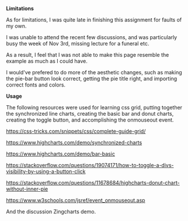 **Limitations**

As for limitations, I was quite late in finishing this assignment for faults of my own.

I was unable to attend the recent few discussions, and was particularly busy the week of Nov 3rd, missing lecture for a funeral etc.

As a result, I feel that I was not able to make this page resemble the example as much as I could have.

I would've prefered to do more of the aesthetic changes, such as making the pie-bar button look correct, getting the pie title right, and importing correct fonts and colors.

**Usage**

The following resources were used for learning css grid, putting together the synchronized line charts, creating the basic bar and donut charts, creating the toggle button, and accomplishing the onmouseout event.

https://css-tricks.com/snippets/css/complete-guide-grid/

https://www.highcharts.com/demo/synchronized-charts

https://www.highcharts.com/demo/bar-basic

https://stackoverflow.com/questions/19074171/how-to-toggle-a-divs-visibility-by-using-a-button-click

https://stackoverflow.com/questions/11678684/highcharts-donut-chart-without-inner-pie

https://www.w3schools.com/jsref/event_onmouseout.asp

And the discussion Zingcharts demo.